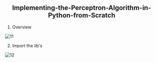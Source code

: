 ## <center>Implementing-the-Perceptron-Algorithm-in-Python-from-Scratch</center>

1. Overview

![11](https://user-images.githubusercontent.com/37560890/155650264-f90756b8-ad34-4f15-93e7-c210810c7208.png)

2. Import the lib's

![12](https://user-images.githubusercontent.com/37560890/155650529-8a93f687-a5ab-44cc-bd0b-9e565b3831fd.png)

